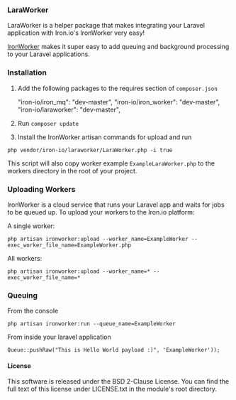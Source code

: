 
###  LaraWorker

LaraWorker is a helper package that makes integrating your Laravel application with Iron.io's IronWorker very easy!

[IronWorker](http://www.iron.io) makes it super easy to add queuing and background processing to your Laravel applications.

### Installation

1. Add the following packages to the requires section of `composer.json`

    "iron-io/iron_mq": "dev-master",
    "iron-io/iron_worker": "dev-master",
    "iron-io/laraworker": "dev-master",

2. Run `composer update`

3. Install the IronWorker artisan commands for upload and run

`php vendor/iron-io/laraworker/LaraWorker.php -i true`

This script will also copy worker example `ExampleLaraWorker.php` to the workers directory in the root of your project.

### Uploading Workers

IronWorker is a cloud service that runs your Laravel app and waits for jobs to be queued up. To upload your workers to the Iron.io platform:

A single worker:

`php artisan ironworker:upload --worker_name=ExampleWorker --exec_worker_file_name=ExampleWorker.php` 

All workers:

`php artisan ironworker:upload --worker_name=* --exec_worker_file_name=*`


### Queuing

From the console

`php artisan ironworker:run --queue_name=ExampleWorker`


From inside your laravel application

`Queue::pushRaw("This is Hello World payload :)", 'ExampleWorker'));`


#### License

This software is released under the BSD 2-Clause License. You can find the full text of
this license under LICENSE.txt in the module's root directory.
